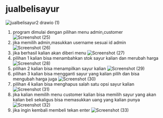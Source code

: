 
# jualbelisayur
![jualbelisayur2 drawio (1)](https://github.com/Azrieladiputra/jualbelisayur/assets/144753236/df79be21-3f5d-4e4d-a13b-3fa328457b1f)
1. program dimulai dengan pilihan menu admin,customer
   ![Screenshot (25)](https://github.com/Azrieladiputra/jualbelisayur/assets/144753236/83a2f56d-906a-4d5c-b914-e12d4765e412)
2. jika memilih admin,masukkan username sesuai id admin
   ![Screenshot (26)](https://github.com/Azrieladiputra/jualbelisayur/assets/144753236/8cefd185-565c-4aa5-a0cf-8bcc7faf3334)
3. jika berhasil kalian akan diberi menu
    ![Screenshot (27)](https://github.com/Azrieladiputra/jualbelisayur/assets/144753236/80db9766-d25a-4d2b-be9b-07ada59d6f68)
4. pilihan 1 kalian bisa menambahkan stok sayur kalian dan merubah harga
   ![Screenshot (28)](https://github.com/Azrieladiputra/jualbelisayur/assets/144753236/441e6c89-a01c-4077-b6d6-4ae4c73db7a3)
5. pilihan 2 kalian bisa menampilkan sayur kalian
   ![Screenshot (29)](https://github.com/Azrieladiputra/jualbelisayur/assets/144753236/90ca9c0f-8ebe-4db4-84fd-e71ececb5652)
6. pilihan 3 kalian bisa mengganti sayur yang kalian pilih dan bisa mengubah harga juga
   ![Screenshot (30)](https://github.com/Azrieladiputra/jualbelisayur/assets/144753236/09d3a5d4-04ff-4bd9-a74d-3e596e333d42)
7. pilihan 4 kalian bisa menghapus salah satu opsi sayur kalian
   ![Screenshot (31)](https://github.com/Azrieladiputra/jualbelisayur/assets/144753236/bb1d4569-f4bf-4a4c-9284-72d4d7db624c)
8. jika kalian memilih menu customer kalian bisa memilih sayur yang akan kalian beli sekaligus bisa memasukkan uang yang kalian punya
   ![Screenshot (32)](https://github.com/Azrieladiputra/jualbelisayur/assets/144753236/2c636363-0259-4807-af09-72fc7c3eeee5)
9. jika ingin kembali membeli tekan enter
    ![Screenshot (33)](https://github.com/Azrieladiputra/jualbelisayur/assets/144753236/4a4bd678-3fa0-423c-abf0-54e110729011)










